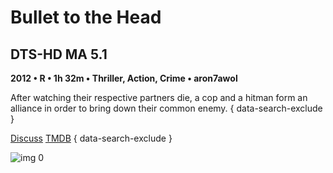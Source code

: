 # Bullet to the Head

## DTS-HD MA 5.1

**2012 • R • 1h 32m • Thriller, Action, Crime • aron7awol**

After watching their respective partners die, a cop and a hitman form an alliance in order to bring down their common enemy.
{ data-search-exclude }

[Discuss](https://www.avsforum.com/threads/bass-eq-for-filtered-movies.2995212/post-56975332)  [TMDB](70074)
{ data-search-exclude }

![img 0](https://i.imgur.com/LwNRW17.jpg)

